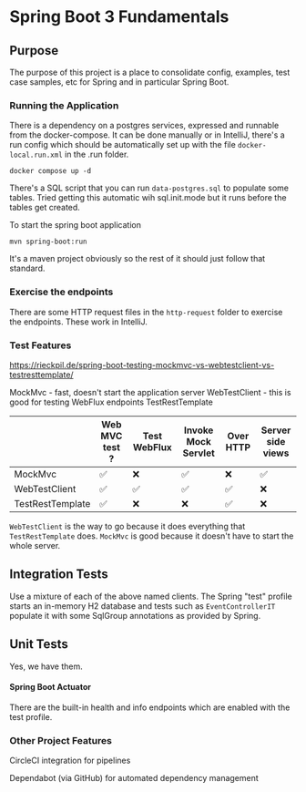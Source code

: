# Spring Boot 3 Fundamentals

## Purpose

The purpose of this project is a place to consolidate config, examples, test case samples, etc for Spring and in particular Spring Boot.

### Running the Application

There is a dependency on a postgres services, expressed and runnable from the docker-compose. It can be done manually or in IntelliJ, there's a run config which should be automatically set up with the file `docker-local.run.xml` in the .run folder. 

    docker compose up -d

There's a SQL script that you can run `data-postgres.sql` to populate some tables. Tried getting this automatic wih sql.init.mode but it runs before the tables get created. 

To start the spring boot application 

    mvn spring-boot:run

It's a maven project obviously so the rest of it should just follow that standard.

### Exercise the endpoints

There are some HTTP request files in the `http-request` folder to exercise the endpoints. These work in IntelliJ.  

### Test Features

https://rieckpil.de/spring-boot-testing-mockmvc-vs-webtestclient-vs-testresttemplate/

MockMvc - fast, doesn't start the application server
WebTestClient - this is good for testing WebFlux endpoints
TestRestTemplate

|                  | Web MVC test ? | Test WebFlux | Invoke Mock Servlet | Over HTTP | Server side views |
|------------------|----------------|--------------|---------------------|-----------|-------------------|
| MockMvc          | ✅             | ❌           | ✅                  | ❌         | ✅                 |
| WebTestClient    | ✅             | ✅           | ✅                  | ✅         | ❌                 |
| TestRestTemplate | ✅             | ❌           | ❌                  | ✅         | ❌                 |

`WebTestClient` is the way to go because it does everything that `TestRestTemplate` does.
`MockMvc` is good because it doesn't have to start the whole server.


## Integration Tests

Use a mixture of each of the above named clients. 
The Spring "test" profile starts an in-memory H2 database and tests such as `EventControllerIT` populate it with some SqlGroup annotations as provided by Spring.

## Unit Tests

Yes, we have them. 


#### Spring Boot Actuator
There are the built-in health and info endpoints which are enabled with the test profile.

### Other Project Features 

CircleCI integration for pipelines 

Dependabot (via GitHub) for automated dependency management

